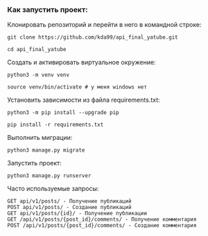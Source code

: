 ### Как запустить проект:

Клонировать репозиторий и перейти в него в командной строке:

```
git clone https://github.com/kda99/api_final_yatube.git
```

```
cd api_final_yatube
```

Cоздать и активировать виртуальное окружение:

```
python3 -m venv venv
```

```
source venv/bin/activate # у меня windows нет
```

Установить зависимости из файла requirements.txt:

```
python3 -m pip install --upgrade pip
```

```
pip install -r requirements.txt
```

Выполнить миграции:

```
python3 manage.py migrate
```

Запустить проект:

```
python3 manage.py runserver
```

Часто используемые запросы:

```
GET api/v1/posts/ - Получение публикаций
POST api/v1/posts/ - Создание публикаций
GET api/v1/posts/{id}/ - Получение публикации
GET /api/v1/posts/{post_id}/comments/ - Получение комментария
POST /api/v1/posts/{post_id}/comments/ - Создание комментария
```
